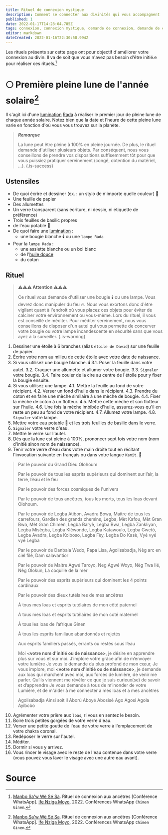 ```yaml
---
title: Rituel de connexion mystique
description: Comment se connecter aux divinités qui vous accompagnent
published: 1
date: 2022-01-17T14:28:04.785Z
tags: connexion, connexion mystique, demande de connexion, demande de connexion mystique, demande mystique, mysticisme
editor: markdown
dateCreated: 2022-01-16T22:30:58.994Z
---
```


Les rituels présents sur cette page ont pour objectif d'améliorer votre connexion au divin. Il va de soit que vous n'avez pas besoin d'être initié.e pour réaliser ces rituels.[^1]

# :full_moon: Première pleine lune de l'année solaire[^1]

Il s'agit ici d'une [lumination](/encyclopedie/culte/vaudou-haitien/rituel/lumination) [Rada](/encyclopedie/culte/vaudou-haitien/rite/rada) à réaliser le premier jour de pleine lune de chaque année solaire.
Notez bien que la date et l'heure de cette pleine lune varie en fonction d'où vous vous trouvez sur la planète.

> ***Remarque***
>
> La lune peut être pleine à 100% en pleine journée. De plus, le rituel demande d'utiliser plusieurs objets.
> Par conséquent, nous vous conseillons de prendre vos dispositions suffisemment tôt pour que vous puissiez pratiquer sereinement (congé, obtention du matériel, …).
{.is-success}

## Ustensiles

* De quoi écrire et dessiner (ex. : un stylo de n'importe quelle couleur) :memo:
* Une feuille de papier
* Des allumettes
* Un verre transparent (sans écriture, ni dessin, ni étiquette de préférence)
* Trois feuilles de basilic propres
* de l'eau potable :potable_water:
* De quoi faire une [lumination](/encyclopedie/culte/vaudou-haitien/rituel/lumination) :
	* une bougie blanche :candle: ou une `lampe Rada`
* Pour la `lampe Rada` :
	* une assiette blanche ou un bol blanc
	* de l'[huile douce](/encyclopedie/culte/vaudou-haitien/rituel/lumination#la-lampe)
	* du coton

## Rituel

> **:warning::warning::warning: Attention :warning::warning::warning:**
>
> Ce rituel vous demande d'utiliser une bougie :candle: ou une lampe. Vous devrez donc manipuler du feu :fire:. Nous vous exortons donc d'être vigilant quant à l'endroit où vous placez ces objets pour éviter de calciner votre environnement ou vous-même.
> Lors du rituel, il vous est conseillé de méditer. Pour méditer sereinement, nous vous conseillons de disposer d'un autel qui vous permette de concerver votre bougie ou votre lampe incandescente en sécurité sans que vous ayez à la surveiller.
{.is-warning}


1. Dessiner une étoile à 6 branches (alias `étoile de David`) sur une feuille de papier.
2. Écrire votre nom au milieu de cette étoile avec votre date de naissance.
3. Si vous utilisez une bougie blanche. :candle:
	3.1. Poser la feuille dans votre autel.
  3.2. Craquer une allumette et allumer votre bougie.
  3.3. `Signaler` votre bougie.
  3.4. Faire couler de la cire au centre de l'étoile pour y fixer la bougie ensuite.
4. Si vous utilisez une lampe.
	4.1. Mettre la feuille au fond de votre récipient.
	4.2. Verser un fond d'huile dans le récipient.
	4.3. Prendre du coton et en faire une mèche similaire à une mèche de bougie.
	4.4. Fixer la mèche de coton à un flotteur.
	4.5. Mettre cette mèche et son flotteur sur l'huile.
	4.6. Une fois la mèche imbibée d'huile, assurez-vous qu'il en reste un peu au fond de votre récipient.
	4.7. Allumez votre lampe.
  4.8. `Signaler` votre lampe.
5. Mettre votre eau potable :potable_water: et les trois feuilles de basilic dans le verre.
6. `Signaler` votre verre d'eau.
7. Mettre le verre sur l'autel.
8. Dès que la lune est pleine à 100%, prononcer sept fois votre nom (nom d'initié sinon nom de naissance).
9. Tenir votre verre d'eau dans votre main droite tout en récitant l'invocation suivante en français ou dans votre langue `Kamit`. :pray:

> Par le pouvoir du Grand Dieu Olohoum
>
> Par le pouvoir de tous les esprits supérieurs qui dominent sur l’air, la terre, l’eau et le feu
>
> Par le pouvoir des forces cosmiques de l'univers
>
> Par le pouvoir de tous ancêtres, tous les morts, tous les loas devant Olohoum.
>
> Par le pouvoir de Legba Atibon, Avadra Bowa, Maitre de tous les carrefours, Gardien des grands chemins, Legba, Mèt Kafou, Mèt Gran Bwa, Mèt Gran Chimen, Legba Baryè, Legba Bwa, Legba Zankliyan, Legba Misègba, Legba Klèwonde, Legba Katawoulo, Legba Gwetò, Legba Avadra, Legba Kolboso, Legba Fèy, Legba Do Kasè, Vyé vyé vyé Legba
>
> Par le pouvoir de Danbala Wedo, Papa Lisa, Agolisabadja, Nèg arc en ciel filé, Dam salavantior
>
> Par le pouvoir de Maitre Agwé Taroyo, Neg Agwé Woyo, Nèg Twa Ilé, Nèg Olokun, La coquille de la mer
>
> Par le pouvoir des esprits supérieurs qui dominent les 4 points cardinaux
>
> Par le pouvoir des dieux tutélaires de mes ancêtres
>
> À tous mes loas et esprits tutélaires de mon côté paternel
>
> À tous mes loas et esprits tutélaires de mon coté maternel
>
> À tous les loas de l’afrique Ginen
>
> À tous les esprits familiaux abandonnés et rejetés
>
> Aux esprits familiers passés, errants ou restés sous l’eau
>
> Moi **<votre nom d'initié ou de naissance>**, je désire en apprendre plus sur vous et sur moi.
> J’implore votre grâce afin de m’envoyer votre lumière
> Je vous le demande du plus profond de mon cœur,
> Je vous implore, moi **<votre nom d'initié ou de naissance>**, je demande aux loas qui marchent avec moi, aux forces de lumière, de venir me parler.
> Qu’ils viennent me révéler ce que je suis curieux(se) de savoir et d’apprendre 
> Je vous demande à tous de m’inonder de votre Lumière, et de m'aider à me connecter a mes loas et a mes ancêtres
>
> Agolisabadja
> Ainsi soit il 
> Aborù Aboyé Abosisé
> Ago Agosi Agola
> Ayibobo

10. Agrémenter votre prière aux `loas`, ri vous en sentez le besoin.
11. Boire trois petites gorgées de votre verre d'eau.
12. Verser une petite goutte de l'eau de votre verre à l'emplacement de votre chakra coronal.
13. Redéposer le verre sur l'autel.
14. Méditer.
15. Dormir si vous y arrivez.
17. Vous rincer le visage avec le reste de l'eau contenue dans votre verre (vous pouvez vous laver le visage avec une autre eau avant).

# Source

[^1]:  [Manbo Sa'w Wè Sé Sa](https://www.facebook.com/rosmywaystv). Rituel de connexion aux ancètres [Conférence WhatsApp]. [Ife Nziga Moyo](https://www.facebook.com/IF%C3%89-Nzinga-Moyo-102447998373899/), 2022. Conférences WhatsApp `Chimen Ginen`.
